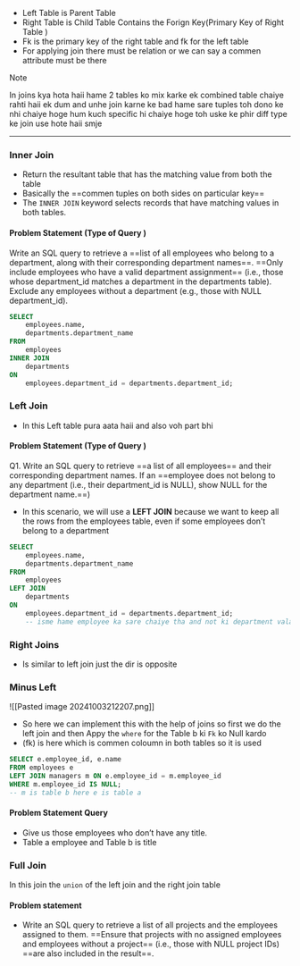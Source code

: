 - Left Table is Parent Table 
- Right Table is Child Table Contains the Forign Key(Primary Key of Right Table )
- Fk is the primary key of the right table and fk for the left table 
- For applying join there must be relation or we can say a commen attribute must be there 

>[!note] 
> In joins kya hota haii hame 2 tables ko mix karke ek combined table chaiye rahti haii ek dum and unhe join karne ke bad hame sare tuples toh dono ke nhi chaiye hoge hum kuch specific hi chaiye hoge toh uske ke phir diff type ke join use hote haii smje

***
### Inner Join
- Return the resultant table that has the matching value from both the table 
- Basically the ==commen tuples on both sides on particular key== 
- The `INNER JOIN` keyword selects records that have matching values in both tables.
#### Problem Statement (Type of Query )
Write an SQL query to retrieve a ==list of all employees who belong to a department, along with their corresponding department names==. ==Only include employees who have a valid department assignment== (i.e., those whose department_id matches a department in the departments table). Exclude any employees without a department (e.g., those with NULL department_id).
~~~sql
SELECT 
    employees.name, 
    departments.department_name
FROM 
    employees
INNER JOIN 
    departments 
ON 
    employees.department_id = departments.department_id;
~~~

### Left Join 
- In this Left table pura aata haii and also voh part bhi 
#### Problem Statement (Type of Query )
Q1. Write an SQL query to retrieve ==a list of all employees== and their corresponding department names. If an ==employee does not belong to any department (i.e., their department_id is NULL), show NULL for the department name.==)
- In this scenario, we will use a **LEFT JOIN** because we want to keep all the rows from the employees table, even if some employees don’t belong to a department
```sql
SELECT 
    employees.name, 
    departments.department_name
FROM 
    employees
LEFT JOIN 
    departments 
ON 
    employees.department_id = departments.department_id;
    -- isme hame employee ka sare chaiye tha and not ki department vala sara chaiye that's why it is used as the left join
```
### Right Joins 
- Is similar to left join just the dir is opposite 
### Minus Left
![[Pasted image 20241003212207.png]]

- So here we can implement this with the help of joins so first we do the left join and then Appy the `where` for the Table b ki `Fk` ko Null kardo 
- (fk) is here which is commen coloumn in both tables so it is used 
```sql
SELECT e.employee_id, e.name
FROM employees e
LEFT JOIN managers m ON e.employee_id = m.employee_id
WHERE m.employee_id IS NULL;
-- m is table b here e is table a 
```
#### Problem Statement Query 
- Give us those employees who don’t have any title. 
- Table a employee and Table b is title 
### Full Join
In this join the `union` of the left join and the right join table 
#### Problem statement 
- Write an SQL query to retrieve a list of all projects and the employees assigned to them. ==Ensure that projects with no assigned employees and employees without a project== (i.e., those with NULL project IDs) ==are also included in the result==.
